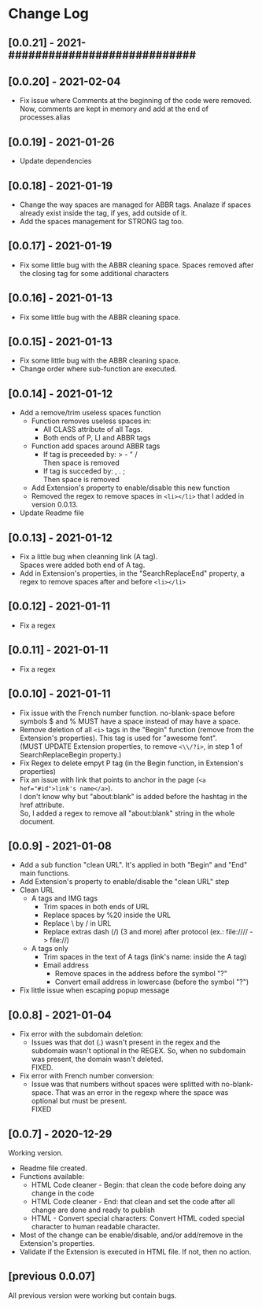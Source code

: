 # Change Log

## [0.0.21] - 2021-############################

## [0.0.20] - 2021-02-04
+ Fix issue where Comments at the beginning of the code were removed.<br>Now, comments are kept in memory and add at the end of processes.alias

## [0.0.19] - 2021-01-26
+ Update dependencies

## [0.0.18] - 2021-01-19
+ Change the way spaces are managed for ABBR tags. Analaze if spaces already exist inside the tag, if yes, add outside of it.
+ Add the spaces management for STRONG tag too.

## [0.0.17] - 2021-01-19
+ Fix some little bug with the ABBR cleaning space. Spaces removed after the closing tag for some additional characters

## [0.0.16] - 2021-01-13
+ Fix some little bug with the ABBR cleaning space.

## [0.0.15] - 2021-01-13
+ Fix some little bug with the ABBR cleaning space.
+ Change order where sub-function are executed.

## [0.0.14] - 2021-01-12
+ Add a remove/trim useless spaces function
  + Function removes useless spaces in:
    + All CLASS attribute of all Tags. 
    + Both ends of P, LI and ABBR tags
  + Function add spaces around ABBR tags
    + If tag is preceeded by: > - " /<br>
      Then space is removed
    + If tag is succeded by: , . ;<br>
      Then space is removed
  + Add Extension's property to enable/disable this new function<br>
  + Removed the regex to remove spaces in ```<li></li>``` that I added in version 0.0.13.
+ Update Readme file

## [0.0.13] - 2021-01-12
+ Fix a little bug when cleanning link (A tag).<br>
  Spaces were added both end of A tag.
+ Add in Extension's properties, in the "SearchReplaceEnd" property, a regex to remove spaces after and before ```<li></li>```

## [0.0.12] - 2021-01-11
+ Fix a regex

## [0.0.11] - 2021-01-11
+ Fix a regex

## [0.0.10] - 2021-01-11
+ Fix issue with the French number function. no-blank-space before symbols $ and % MUST have a space instead of may have a space.
+ Remove deletion of all ```<i>``` tags in the "Begin" function (remove from the Extension's properties). This tag is used for "awesome font".<br>
(MUST UPDATE Extension properties, to remove ```<\\/?i>```, in step 1 of SearchReplaceBegin property.)
+ Fix Regex to delete empyt P tag (in the Begin function, in Extension's properties)
+ Fix an issue with link that points to anchor in the page (```<a hef="#id">link's name</a>```). <br>
  I don't know why but "about:blank" is added before the hashtag in the href attribute.<br>
  So, I added a regex to remove all "about:blank" string in the whole document.


## [0.0.9] - 2021-01-08
+ Add a sub function "clean URL". It's applied in both "Begin" and "End" main functions.
+ Add Extension's property to enable/disable the "clean URL" step
+ Clean URL
  + A tags and IMG tags
    + Trim spaces in both ends of URL
    + Replace spaces by %20 inside the URL
    + Replace \ by / in URL
    + Replace extras dash (/) (3 and more) after protocol (ex.: file://// -> file://)
  + A tags only
    + Trim spaces in the text of A tags (link's name: inside the A tag)
    + Email address
      + Remove spaces in the address before the symbol "?"
      + Convert email address in lowercase (before the symbol "?")
+ Fix little issue when escaping popup message
      

## [0.0.8] - 2021-01-04
+ Fix error with the subdomain deletion:
  + Issues was that dot (.) wasn't present in the regex and the subdomain wasn't optional in the REGEX. So, when no subdomain was present, the domain wasn't deleted. <br />FIXED.
+ Fix error with French number conversion:
  + Issue was that numbers without spaces were splitted with no-blank-space. That was an error in the regexp where the space was optional but must be present. <br />FIXED


## [0.0.7] - 2020-12-29
Working version.
+ Readme file created.
+ Functions available:
  + HTML Code cleaner - Begin: that clean the code before doing any change in the code
  + HTML Code cleaner - End: that clean and set the code after all change are done and ready to publish
  + HTML - Convert special characters: Convert HTML coded special character to human readable character.
+ Most of the change can be enable/disable, and/or add/remove in the Extension's properties.
+ Validate if the Extension is executed in HTML file. If not, then no action.


## [previous 0.0.07]
All previous version were working but contain bugs.